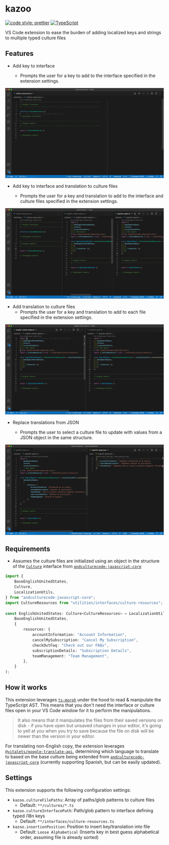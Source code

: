 # kazoo

[![code style: prettier](https://img.shields.io/badge/code_style-prettier-ff69b4.svg?style=flat-square)](https://github.com/prettier/prettier)
[![TypeScript](https://img.shields.io/badge/%3C%2F%3E-TypeScript-%230074c1.svg)](http://www.typescriptlang.org/)

VS Code extension to ease the burden of adding localized keys and strings to multiple typed culture files

## Features

-   Add key to interface

    -   Prompts the user for a key to add to the interface specified in the extension settings.

![Add key to interface](examples/add-key-to-interface.gif)

-   Add key to interface and translation to culture files

    -   Prompts the user for a key and translation to add to the interface and culture files specified in the extension settings.

![Add key to interface and translation to culture files](examples/add-key-to-interface-and-translation-to-culture-files.gif)

-   Add translation to culture files
    -   Prompts the user for a key and translation to add to each file specified in the extension settings.

![Add translation to culture files](examples/add-translation-to-culture-files.gif)

-   Replace translations from JSON

    -   Prompts the user to select a culture file to update with values from a JSON object in the same structure.

![Replace translations from JSON](examples/replace-translations-from-json.gif)

## Requirements

-   Assumes the culture files are initialized using an object in the structure of the [`Culture`](https://github.com/AndcultureCode/AndcultureCode.JavaScript.Core/blob/main/src/interfaces/culture.ts) interface from [`andculturecode-javascript-core`](https://github.com/AndcultureCode/AndcultureCode.JavaScript.Core)

```ts
import {
    BaseEnglishUnitedStates,
    Culture,
    LocalizationUtils,
} from "andculturecode-javascript-core";
import CultureResources from "utilities/interfaces/culture-resources";

const EnglishUnitedStates: Culture<CultureResources> = LocalizationUtils.cultureFactory(
    BaseEnglishUnitedStates,
    {
        resources: {
            accountInformation: "Account Information",
            cancelMySubscription: "Cancel My Subscription",
            checkOutFaq: "Check out our FAQs",
            subscriptionDetails: "Subscription Details",
            teamManagement: "Team Management",
        },
    }
);
```

## How it works

This extension leverages [`ts-morph`](https://github.com/dsherret/ts-morph) under the hood to read & manipulate the TypeScript AST. This means that you don't need the interface or culture files open in your VS Code window for it to perform the manipulations.

> It also means that it manipulates the files from their saved versions on disk - if you have open but unsaved changes in your editor, it's going to yell at you when you try to save because the file on disk will be newer than the version in your editor.

For translating non-English copy, the extension leverages [`@vitalets/google-translate-api`](https://github.com/vitalets/google-translate-api), determining which language to translate to based on the base culture being extended from [`andculturecode-javascript-core`](https://github.com/AndcultureCode/AndcultureCode.JavaScript.Core) (currently supporting Spanish, but can be easily updated).

## Settings

This extension supports the following configuration settings:

-   `kazoo.cultureFilePaths`: Array of paths/glob patterns to culture files
    -   Default: `**/cultures/*.ts`
-   `kazoo.cultureInterfacePath`: Path/glob pattern to interface defining typed i18n keys
    -   Default: `**/interfaces/culture-resources.ts`
-   `kazoo.insertionPosition`: Position to insert key/translation into file
    -   Default: `Loose Alphabetical` (Inserts key in best guess alphabetical order, assuming file is already sorted)
